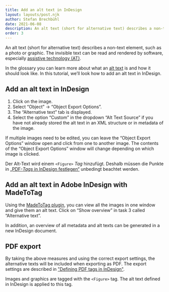 ```yaml
---
title: Add an alt text in InDesign
layout: layouts/post.njk
author: Stefan Brechbühl
date: 2021-06-08
description: An alt text (short for alternative text) describes a non-text element, such as a photo or graphic. In this tutorial, we’ll look how to add an alt text in InDesign.
order: 3
---
```


An alt text (short for alternative text) describes a non-text element, such as a photo or graphic. The invisible text can be read and rendered by software, especially [assistive technology (AT)](/glossary/#assistive-technology).

In the glossary you can learn more about what an [alt text](/glossary/#alt-text) is and how it should look like. In this tutorial, we’ll look how to add an alt text in InDesign.

## Add an alt text in InDesign

1. Click on the image.
2. Select “Object” → “Object Export Options”.
3. The “Alternative text” tab is displayed.
4. Select the option “Custom” in the dropdown “Alt Text Source” if you have not already stored the alt text in an XML structure or in metadata of the image.

<p class="note">
  If multiple images need to be edited, you can leave the “Object Export Options” window open and
  click from one to another image. The contents of the “Object Export Options” window will change
  depending on which image is clicked.
</p>

Der Alt-Text wird einem `<Figure>` _Tag_ hinzufügt. Deshalb müssen die Punkte in [„PDF-_Tags_ in InDesign festlegen“](/de/basics/indesign/defining-pdf-tags-in-indesign/) unbedingt beachtet werden.

## Add an alt text in Adobe InDesign with MadeToTag

Using the [MadeToTag plugin](https://www.axaio.com/doku.php/en:products:madetotag), you can view all the images in one window and give them an alt text. Click on “Show overview” in task 3 called “Alternative text”.

In addition, an overview of all metadata and alt texts can be generated in a new InDesign document.

## PDF export

By taking the above measures and using the correct export settings, the alternative texts will be included when exporting as PDF. The export settings are described in ["Defining PDF tags in InDesign"](/basics/indesign/defining-pdf-tags-in-indesign/).

<p class="note">
  Images and graphics are tagged with the <code>&lt;Figure&gt;</code> tag. The alt text defined in
  InDesign is applied to this tag.
</p>
